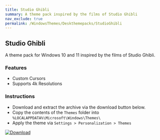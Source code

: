 ```yaml
---
title: Studio Ghibli
summary: A theme pack inspired by the films of Studio Ghibli
nav_exclude: true
permalink: /WindowsThemes/Deskthemepacks/StudioGhibli
---
```


## Studio Ghibli

A theme pack for Windows 10 and 11 inspired by the films of Studio Ghibli.

<!-- 
![Preview](https://gitlab.com/the-back-room/deskthemepacks/sfw/studio-ghibli/-/raw/main/Extras/Preview.bmp)
-->

### Features

- Custom Cursors
- Supports 4k Resolutions

### Instructions

- Download and extract the archive via the download button below.
- Copy the contents of the `Themes` folder into `%LOCALAPPDATA%\Microsoft\Windows\Themes\`
- Apply the theme via `Settings > Personalization > Themes`

[![Download](https://img.shields.io/badge/Download-black?style=plastic&logo=gitlab&logoColor=white&logoSize=auto&labelColor=red&color=black&cacheSeconds=3600)](https://gitlab.com/the-back-room/deskthemepacks/sfw/studio-ghibli/-/archive/main/studio-ghibli-main.zip)
